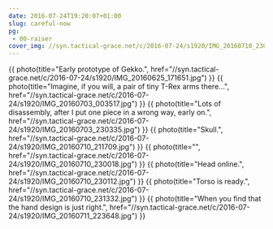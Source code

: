 ```yaml
---
date: 2016-07-24T19:20:07+01:00
slug: careful-now
pg:
 - 00-raiser
cover_img: //syn.tactical-grace.net/c/2016-07-24/s1920/IMG_20160710_230112.jpg
---
```

{{ photo(title="Early prototype of Gekko.", href="//syn.tactical-grace.net/c/2016-07-24/s1920/IMG_20160625_171651.jpg") }}
{{ photo(title="Imagine, if you will, a pair of tiny T-Rex arms there...", href="//syn.tactical-grace.net/c/2016-07-24/s1920/IMG_20160703_003517.jpg") }}
{{ photo(title="Lots of disassembly, after I put one piece in a wrong way, early on.", href="//syn.tactical-grace.net/c/2016-07-24/s1920/IMG_20160703_230335.jpg") }}
{{ photo(title="Skull.", href="//syn.tactical-grace.net/c/2016-07-24/s1920/IMG_20160710_211709.jpg") }}
{{ photo(title="", href="//syn.tactical-grace.net/c/2016-07-24/s1920/IMG_20160710_230018.jpg") }}
{{ photo(title="Head online.", href="//syn.tactical-grace.net/c/2016-07-24/s1920/IMG_20160710_230112.jpg") }}
{{ photo(title="Torso is ready.", href="//syn.tactical-grace.net/c/2016-07-24/s1920/IMG_20160710_231332.jpg") }}
{{ photo(title="When you find that the hand design is just right.", href="//syn.tactical-grace.net/c/2016-07-24/s1920/IMG_20160711_223648.jpg") }}
